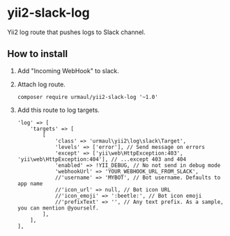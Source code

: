 # yii2-slack-log

Yii2 log route that pushes logs to Slack channel.

## How to install

1. Add "Incoming WebHook" to slack.
2. Attach log route.
    
    ```
    composer require urmaul/yii2-slack-log '~1.0'
    ```
    
3. Add this route to log targets.
    
    ```
    'log' => [
        'targets' => [
            [
                'class' => 'urmaul\yii2\log\slack\Target',
                'levels' => ['error'], // Send message on errors
                'except' => ['yii\web\HttpException:403', 'yii\web\HttpException:404'], // ...except 403 and 404
                'enabled' => !YII_DEBUG, // No not send in debug mode
                'webhookUrl' => 'YOUR_WEBHOOK_URL_FROM_SLACK',
                //'username' => 'MYBOT', // Bot username. Defaults to app name
                //'icon_url' => null, // Bot icon URL
                //'icon_emoji' => ':beetle:', // Bot icon emoji
                //'prefixText' => '', // Any text prefix. As a sample, you can mention @yourself.
            ],
        ],
    ],
    ```
